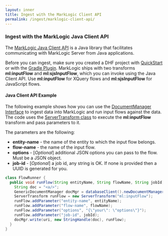 ```yaml
---
layout: inner
title: Ingest with the MarkLogic Client API
permalink: /ingest/marklogic-client-api/
---
```


### Ingest with the MarkLogic Java Client API

The [MarkLogic Java Client API](https://developer.marklogic.com/products/java) is a Java library that facilitates communicating with MarkLogic Server from Java applications.

Before you can ingest, make sure you created a DHF project with [QuickStart](../project/quickstart.md) or with the [Gradle Plugin](../project/gradle.md). MarkLogic ships with two transforms **ml:inputFlow** and **ml:sjsInputFlow**, which you can invoke using the Java Client API.  Use **ml:inputFlow** for XQuery flows and **ml:sjsInputFlow** for JavaScript flows.

#### Java Client API Example

The following example shows how you can use the [DocumentManager Interface](https://docs.marklogic.com/javadoc/client/com/marklogic/client/document/DocumentManager.html) to ingest data into MarkLogic and run input flows against the data. The code uses the [ServerTransform class](https://docs.marklogic.com/javadoc/client/com/marklogic/client/document/ServerTransform.html) to execute the **ml:inputFlow** transform and pass parameters to it.

The parameters are the following:

 - **entity-name** - the name of the entity to which the input flow belongs.
 - **flow-name** - the name of the input flow.
 - **options** - [_Optional_] additional JSON options you can pass to the flow. Must be a JSON object.
 - **job-id** - [_Optional_] a job id, any string is OK. If none is provided then a UUID is generated for you.

```java
class FlowRunner {
  public void runFlow(String entityName, String flowName, String jobId) {
    String doc = "<a/>";
    GenericDocumentManager docMgr = databaseClient().newDocumentManager();
    ServerTransform runFlow = new ServerTransform("ml:inputFlow");
    runFlow.addParameter("entity-name", entityName);
    runFlow.addParameter("flow-name", flowName);
    runFlow.addParameter("options", "{\"your\": \"options\"}");
    runFlow.addParameter("job-id", jobId);
    docMgr.write(uri, new StringHandle(doc), runFlow);
  }
}
```
